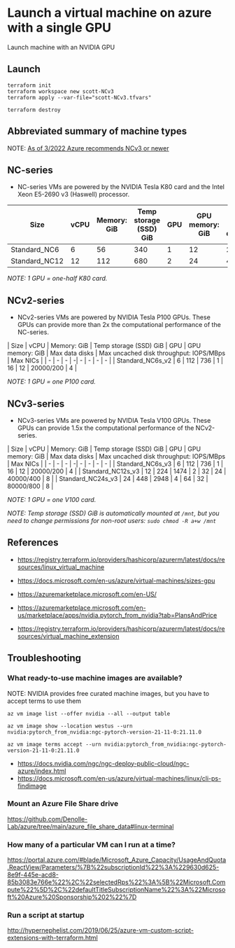 # Launch a virtual machine on azure with a single GPU

Launch machine with an NVIDIA GPU

## Launch

```
terraform init
terraform workspace new scott-NCv3
terraform apply --var-file="scott-NCv3.tfvars"
```

```
terraform destroy
```


## Abbreviated summary of machine types

NOTE: [As of 3/2022 Azure recommends NCv3 or newer](https://docs.microsoft.com/en-us/azure/virtual-machines/n-series-migration)

## NC-series

* NC-series VMs are powered by the NVIDIA Tesla K80 card and the Intel Xeon E5-2690 v3 (Haswell) processor.

| Size |	vCPU |	Memory: GiB |	Temp storage (SSD) GiB |	GPU |	GPU memory: GiB |	Max data disks |	Max NICs |
| - |	- |	- |	-|	- |	- |	- |	- |
|Standard_NC6 |	6 |	56 |	340 |	1 |	12 | 24 | 1 |
|Standard_NC12|	12 |	112 |	680 |	2	 |24	| 48	| 2 |

*NOTE: 1 GPU = one-half K80 card.*

## NCv2-series

* NCv2-series VMs are powered by NVIDIA Tesla P100 GPUs. These GPUs can provide more than 2x the computational performance of the NC-series.

| Size |	vCPU |	Memory: GiB |	Temp storage (SSD) GiB |	GPU |	GPU memory: GiB |	Max data disks | Max uncached disk throughput: IOPS/MBps |	Max NICs |
| - |	- |	- |	-|	- |	- |	- |	- |
| Standard_NC6s_v2 |	6 |	112 |	736 |	1 |	16 |	12 |	20000/200 |	4 |

*NOTE: 1 GPU = one P100 card.*

## NCv3-series

* NCv3-series VMs are powered by NVIDIA Tesla V100 GPUs. These GPUs can provide 1.5x the computational performance of the NCv2-series.

| Size |	vCPU |	Memory: GiB |	Temp storage (SSD) GiB |	GPU |	GPU memory: GiB |	Max data disks | Max uncached disk throughput: IOPS/MBps |	Max NICs |
| - |	- |	- |	-|	- |	- |	- |	- |
| Standard_NC6s_v3 |	6 |	112 |	736 |	1 |	16 |	12 |	20000/200 |	4 |
| Standard_NC12s_v3 |	12 |	224 |	1474 |	2 |	32 |	24 |	40000/400 |	8 |
| Standard_NC24s_v3	| 24	| 448 |	2948 |	4 |	64	| 32	| 80000/800 |	8 |


*NOTE: 1 GPU = one V100 card.*

*NOTE: Temp storage (SSD) GiB is automatically mounted at `/mnt`, but you need to change permissions for non-root users: `sudo chmod -R a+w /mnt`*


## References

* https://registry.terraform.io/providers/hashicorp/azurerm/latest/docs/resources/linux_virtual_machine
* https://docs.microsoft.com/en-us/azure/virtual-machines/sizes-gpu

* https://azuremarketplace.microsoft.com/en-US/
* https://azuremarketplace.microsoft.com/en-us/marketplace/apps/nvidia.pytorch_from_nvidia?tab=PlansAndPrice
* https://registry.terraform.io/providers/hashicorp/azurerm/latest/docs/resources/virtual_machine_extension


## Troubleshooting

### What ready-to-use machine images are available?
NOTE: NVIDIA provides free curated machine images, but you have to accept terms
to use them

`az vm image list --offer nvidia --all --output table`

`az vm image show --location westus --urn nvidia:pytorch_from_nvidia:ngc-pytorch-version-21-11-0:21.11.0`

`az vm image terms accept --urn nvidia:pytorch_from_nvidia:ngc-pytorch-version-21-11-0:21.11.0`

* https://docs.nvidia.com/ngc/ngc-deploy-public-cloud/ngc-azure/index.html
* https://docs.microsoft.com/en-us/azure/virtual-machines/linux/cli-ps-findimage

### Mount an Azure File Share drive
https://github.com/Denolle-Lab/azure/tree/main/azure_file_share_data#linux-terminal

### How many of a particular VM can I run at a time?
https://portal.azure.com/#blade/Microsoft_Azure_Capacity/UsageAndQuota.ReactView/Parameters/%7B%22subscriptionId%22%3A%229630d625-8e9f-445e-acd8-85b3083e766e%22%2C%22selectedRps%22%3A%5B%22Microsoft.Compute%22%5D%2C%22defaultTitleSubscriptionName%22%3A%22Microsoft%20Azure%20Sponsorship%202%22%7D

### Run a script at startup
http://hypernephelist.com/2019/06/25/azure-vm-custom-script-extensions-with-terraform.html
